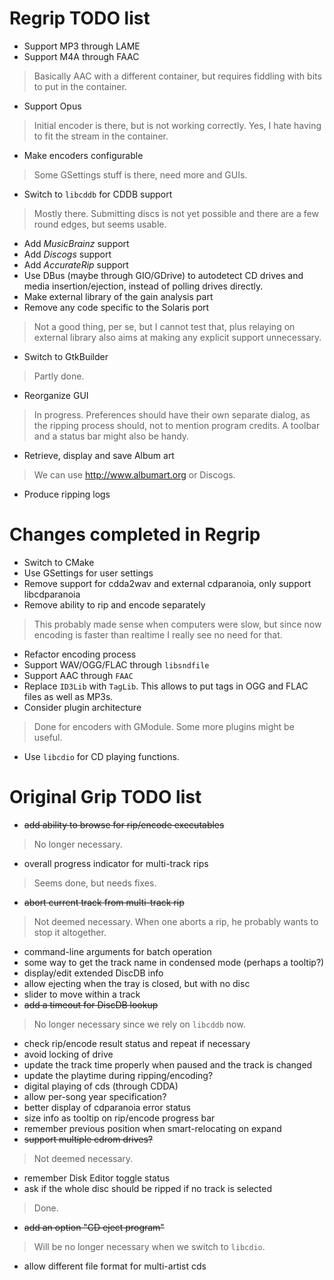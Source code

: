# Regrip TODO list
* Support MP3 through LAME
* Support M4A through FAAC

 > Basically AAC with a different container, but requires fiddling with bits to put in the container.

* Support Opus

 > Initial encoder is there, but is not working correctly. Yes, I hate having to fit the stream in the container.

* Make encoders configurable

 > Some GSettings stuff is there, need more and GUIs.

* Switch to `libcddb` for CDDB support

 > Mostly there. Submitting discs is not yet possible and there are a few round edges, but seems usable.

* Add *MusicBrainz* support 
* Add *Discogs* support
* Add *AccurateRip* support
* Use DBus (maybe through GIO/GDrive) to autodetect CD drives and media insertion/ejection, instead of polling drives directly.
* Make external library of the gain analysis part
* Remove any code specific to the Solaris port

 > Not a good thing, per se, but I cannot test that, plus relaying on external library also aims at making any explicit support unnecessary.

* Switch to GtkBuilder

 > Partly done.

* Reorganize GUI

 > In progress. Preferences should have their own separate dialog, as the ripping process should, not to mention program credits. A toolbar and a status bar might also be handy.
 
* Retrieve, display and save Album art

 > We can use http://www.albumart.org or Discogs.

* Produce ripping logs


# Changes completed in Regrip
* Switch to CMake
* Use GSettings for user settings
* Remove support for cdda2wav and external cdparanoia, only support libcdparanoia
* Remove ability to rip and encode separately

 > This probably made sense when computers were slow, but since now encoding is faster than realtime I really see no need for that.

* Refactor encoding process
* Support WAV/OGG/FLAC through `libsndfile`
* Support AAC through `FAAC`
* Replace `ID3Lib` with `TagLib`. This allows to put tags in OGG and FLAC files as well as MP3s.
* Consider plugin architecture

 > Done for encoders with GModule. Some more plugins might be useful.
 
* Use `libcdio` for CD playing functions.


# Original Grip TODO list
* ~~add ability to browse for rip/encode executables~~

 > No longer necessary.

* overall progress indicator for multi-track rips

 > Seems done, but needs fixes.

* ~~abort current track from multi-track rip~~

 > Not deemed necessary. When one aborts a rip, he probably wants to stop it altogether.

* command-line arguments for batch operation
* some way to get the track name in condensed mode (perhaps a tooltip?)
* display/edit extended DiscDB info
* allow ejecting when the tray is closed, but with no disc
* slider to move within a track
* ~~add a timeout for DiscDB lookup~~

 > No longer necessary since we rely on `libcddb` now.

* check rip/encode result status and repeat if necessary
* avoid locking of drive
* update the track time properly when paused and the track is changed
* update the playtime during ripping/encoding?
* digital playing of cds (through CDDA)
* allow per-song year specification?
* better display of cdparanoia error status
* size info as tooltip on rip/encode progress bar
* remember previous position when smart-relocating on expand
* ~~support multiple cdrom drives?~~

 > Not deemed necessary.

* remember Disk Editor toggle status
* ask if the whole disc should be ripped if no track is selected

 > Done.

* ~~add an option "CD eject program"~~

 > Will be no longer necessary when we switch to `libcdio`.

* allow different file format for multi-artist cds
